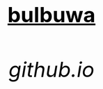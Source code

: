 <html>
 <head>
   <title>wow</title>
 </head>
  <body>
	<center><h1><font size="120"><font color="black"><u>bulbuwa</u></p></h1></center>
	<center><h6><font size="10"><font color="black">github.io</h6></center>
  </body>
</html>
		
